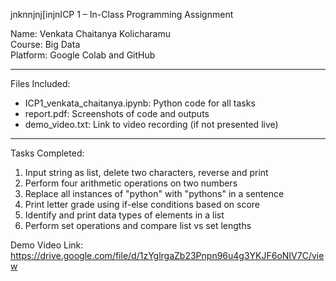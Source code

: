 jnknnjnj[injnICP 1 – In-Class Programming Assignment

Name: Venkata Chaitanya Kolicharamu  
Course: Big Data  
Platform: Google Colab and GitHub

---

Files Included:
- ICP1_venkata_chaitanya.ipynb: Python code for all tasks
- report.pdf: Screenshots of code and outputs
- demo_video.txt: Link to video recording (if not presented live)

---

Tasks Completed:
1. Input string as list, delete two characters, reverse and print
2. Perform four arithmetic operations on two numbers
3. Replace all instances of "python" with "pythons" in a sentence
4. Print letter grade using if-else conditions based on score
5. Identify and print data types of elements in a list
6. Perform set operations and compare list vs set lengths

Demo Video Link:  
https://drive.google.com/file/d/1zYglrgaZb23Pnpn96u4g3YKJF6oNIV7C/view
